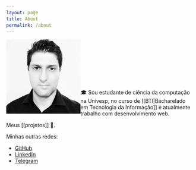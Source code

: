 ```yaml
---
layout: page
title: About
permalink: /about
---
```


<img src="/assets/photo-profile.jpg" width="200" align="left"/> <br><br><br><br><br><br><br>

🎓 Sou estudante de ciência da computação na Univesp, no curso de [[BTI|Bacharelado em Tecnologia da Informação]] e atualmente trabalho com desenvolvimento web.

Meus [[projetos]] 🚧.

Minhas outras redes:

- [GitHub](https://github.com/gio-bon)
- [LinkedIn](https://www.linkedin.com/in/gio-bon/)
- [Telegram](https://t.me/giobon)
